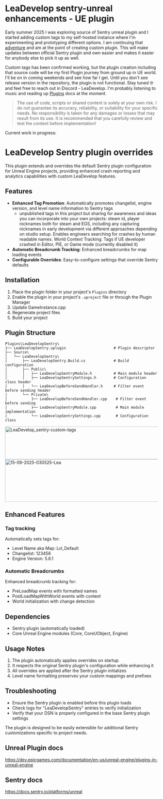 # LeaDevelop sentry-unreal enhancements - UE plugin

Early summer 2025 I was exploring source of Sentry unreal plugin and I started adding custom tags to my self-hosted instance where I'm experimenting and prototyping different options. 
I am continuing that [adventure](https://leadevelop.net/blog/monitor-unreal-projects-in-sentry/) and am at the point of creating custom plugin. This will make updates between official Sentry plugin and own easier and makes it easier for anybody else to pick it up as well.

Custom tags has been confirmed working, but the plugin creation including that source code will be my first Plugin journey from ground up in UE world. I'll be on in coming weekends and see how far I get.
Until you don't see release version in the repository, the plugin is not functional. Stay tuned 🤓 and feel free to reach out in Discord - LeaDevelop. I'm probably listening to music and reading up [Plugins](https://dev.epicgames.com/documentation/en-us/unreal-engine/plugins-in-unreal-engine) docs at the moment.

>The use of code, scripts or shared content is solely at your own risk. I do not guarantee its accuracy, reliability, or suitability for your specific needs. No responsibility is taken for any damages or losses that may result from its use. It is recommended that you carefully review and test the content before implementation!

Current work in progress:
# LeaDevelop Sentry plugin overrides

This plugin extends and overrides the default Sentry plugin configuration for Unreal Engine projects, providing enhanced crash reporting and analytics capabilities with custom LeaDevelop features.

## Features

- **Enhanced Tag Promotion**: Automatically promotes changelist, engine version, and level name information to Sentry tags
  - unpublished tags in this project but sharing for awareness and ideas you can incorporate into your own projects: steam id, player nicknames both for steam and EGS, including any capturing nicknames in early development via different approaches depending on studio setup. Enables engineers searching for crashes by human readable names. World Context Tracking: Tags if UE developer crashed in Editor, PIE, or Game mode (currently disabled it)
- **Automatic Breadcrumb Tracking**: Enhanced breadcrumbs for map loading events
- **Configurable Overrides**: Easy-to-configure settings that override Sentry defaults

## Installation

1. Place the plugin folder in your project's `Plugins` directory
2. Enable the plugin in your project's `.uproject` file or through the Plugin Manager
3. Update GameInstance.cpp
4. Regenerate project files
5. Build your project
   
## Plugin Structure

```
Plugins\LeaDevelopSentry\
├── LeaDevelopSentry.uplugin                      # Plugin descriptor
├── Source\
│   └── LeaDevelopSentry\
│       ├── LeaDevelopSentry.Build.cs             # Build configuration
│       ├── Public\
│       │   ├── LeaDevelopSentryModule.h          # Main module header
│       │   ├── LeaDevelopSentrySettings.h        # Configuration class header
│       │   └── LeaDevelopBeforeSendHandler.h     # Filter event before sending header
│       └── Private\
│           ├── LeaDevelopBeforeSendHandler.cpp    # Filter event before sending
│           ├── LeaDevelopSentryModule.cpp         # Main module implementation
│           └── LeaDevelopSentrySettings.cpp       # Configuration class
```
<img width="631" height="108" alt="LeaDevelop_sentry-custom-tags" src="https://github.com/user-attachments/assets/f663372c-9e14-4087-ac00-ffca4d01e4de" />

<img width="1288" height="140" alt="15-09-2025-030525-Lea" src="https://github.com/user-attachments/assets/6f56fd0c-4748-4655-b1d5-25244b430795" />

## Enhanced Features

### Tag tracking

Automatically sets tags for:
- Level Name aka Map: Lvl_Default
- Changelist: 123456
- Engine Version: 5.6.1

### Automatic Breadcrumbs

Enhanced breadcrumb tracking for:
- PreLoadMap events with formatted names
- PostLoadMapWithWorld events with context
- World initialization with change detection

## Dependencies

- Sentry plugin (automatically loaded)
- Core Unreal Engine modules (Core, CoreUObject, Engine)

## Usage Notes

1. The plugin automatically applies overrides on startup
2. It respects the original Sentry plugin's configuration while enhancing it
3. All overrides are applied after the Sentry plugin initializes
4. Level name formatting preserves your custom mappings and prefixes

## Troubleshooting

- Ensure the Sentry plugin is enabled before this plugin loads
- Check logs for "LeaDevelopSentry" entries to verify initialization
- Verify that your DSN is properly configured in the base Sentry plugin settings

The plugin is designed to be easily extensible for additional Sentry customizations specific to project needs.

## Unreal Plugin docs
https://dev.epicgames.com/documentation/en-us/unreal-engine/plugins-in-unreal-engine

## Sentry docs
https://docs.sentry.io/platforms/unreal
